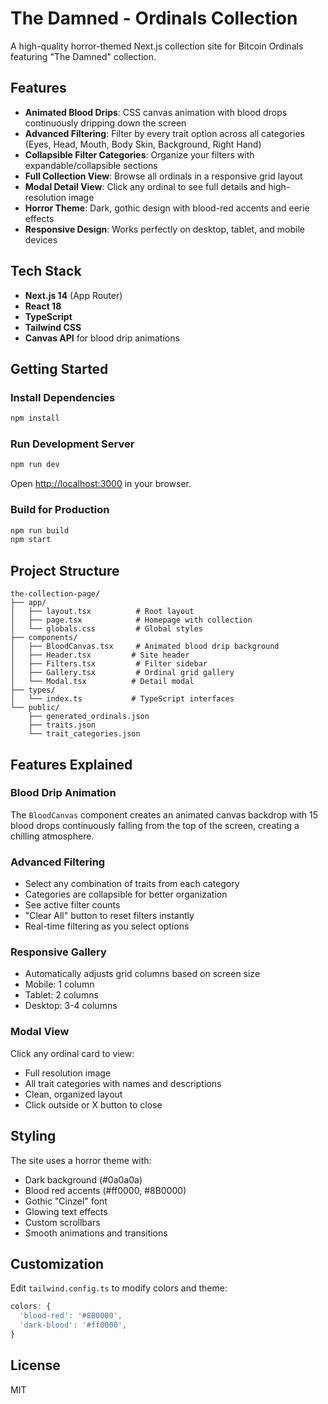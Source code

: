 # The Damned - Ordinals Collection

A high-quality horror-themed Next.js collection site for Bitcoin Ordinals featuring "The Damned" collection.

## Features

- **Animated Blood Drips**: CSS canvas animation with blood drops continuously dripping down the screen
- **Advanced Filtering**: Filter by every trait option across all categories (Eyes, Head, Mouth, Body Skin, Background, Right Hand)
- **Collapsible Filter Categories**: Organize your filters with expandable/collapsible sections
- **Full Collection View**: Browse all ordinals in a responsive grid layout
- **Modal Detail View**: Click any ordinal to see full details and high-resolution image
- **Horror Theme**: Dark, gothic design with blood-red accents and eerie effects
- **Responsive Design**: Works perfectly on desktop, tablet, and mobile devices

## Tech Stack

- **Next.js 14** (App Router)
- **React 18**
- **TypeScript**
- **Tailwind CSS**
- **Canvas API** for blood drip animations

## Getting Started

### Install Dependencies

```bash
npm install
```

### Run Development Server

```bash
npm run dev
```

Open [http://localhost:3000](http://localhost:3000) in your browser.

### Build for Production

```bash
npm run build
npm start
```

## Project Structure

```
the-collection-page/
├── app/
│   ├── layout.tsx          # Root layout
│   ├── page.tsx            # Homepage with collection
│   └── globals.css         # Global styles
├── components/
│   ├── BloodCanvas.tsx     # Animated blood drip background
│   ├── Header.tsx         # Site header
│   ├── Filters.tsx         # Filter sidebar
│   ├── Gallery.tsx         # Ordinal grid gallery
│   └── Modal.tsx          # Detail modal
├── types/
│   └── index.ts           # TypeScript interfaces
└── public/
    ├── generated_ordinals.json
    ├── traits.json
    └── trait_categories.json
```

## Features Explained

### Blood Drip Animation
The `BloodCanvas` component creates an animated canvas backdrop with 15 blood drops continuously falling from the top of the screen, creating a chilling atmosphere.

### Advanced Filtering
- Select any combination of traits from each category
- Categories are collapsible for better organization
- See active filter counts
- "Clear All" button to reset filters instantly
- Real-time filtering as you select options

### Responsive Gallery
- Automatically adjusts grid columns based on screen size
- Mobile: 1 column
- Tablet: 2 columns
- Desktop: 3-4 columns

### Modal View
Click any ordinal card to view:
- Full resolution image
- All trait categories with names and descriptions
- Clean, organized layout
- Click outside or X button to close

## Styling

The site uses a horror theme with:
- Dark background (#0a0a0a)
- Blood red accents (#ff0000, #8B0000)
- Gothic "Cinzel" font
- Glowing text effects
- Custom scrollbars
- Smooth animations and transitions

## Customization

Edit `tailwind.config.ts` to modify colors and theme:

```typescript
colors: {
  'blood-red': '#8B0000',
  'dark-blood': '#ff0000',
}
```

## License

MIT